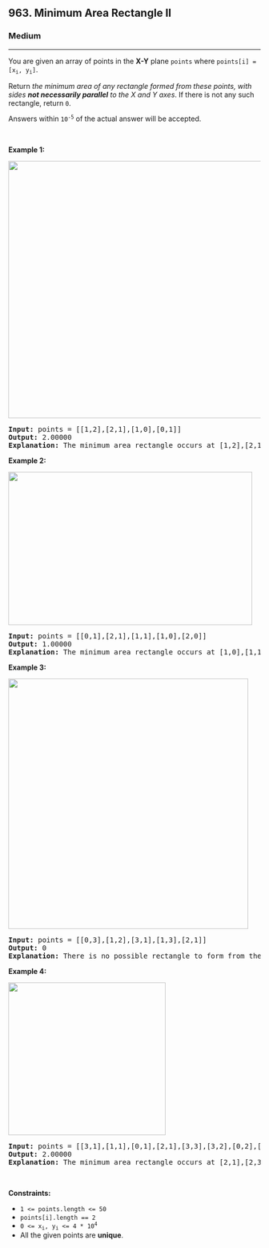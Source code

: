 <h2>963. Minimum Area Rectangle II</h2><h3>Medium</h3><hr><div><p>You are given an array of points in the <strong>X-Y</strong> plane <code>points</code> where <code>points[i] = [x<sub>i</sub>, y<sub>i</sub>]</code>.</p>

<p>Return <em>the minimum area of any rectangle formed from these points, with sides <strong>not necessarily parallel</strong> to the X and Y axes</em>. If there is not any such rectangle, return <code>0</code>.</p>

<p>Answers within <code>10<sup>-5</sup></code> of the actual answer will be accepted.</p>

<p>&nbsp;</p>
<p><strong>Example 1:</strong></p>
<img alt="" src="https://assets.leetcode.com/uploads/2018/12/21/1a.png" style="width: 512px; height: 514px;">
<pre><strong>Input:</strong> points = [[1,2],[2,1],[1,0],[0,1]]
<strong>Output:</strong> 2.00000
<strong>Explanation:</strong> The minimum area rectangle occurs at [1,2],[2,1],[1,0],[0,1], with an area of 2.
</pre>

<p><strong>Example 2:</strong></p>
<img alt="" src="https://assets.leetcode.com/uploads/2018/12/22/2.png" style="width: 487px; height: 306px;">
<pre><strong>Input:</strong> points = [[0,1],[2,1],[1,1],[1,0],[2,0]]
<strong>Output:</strong> 1.00000
<strong>Explanation:</strong> The minimum area rectangle occurs at [1,0],[1,1],[2,1],[2,0], with an area of 1.
</pre>

<p><strong>Example 3:</strong></p>
<img alt="" src="https://assets.leetcode.com/uploads/2018/12/22/3.png" style="width: 479px; height: 500px;">
<pre><strong>Input:</strong> points = [[0,3],[1,2],[3,1],[1,3],[2,1]]
<strong>Output:</strong> 0
<strong>Explanation:</strong> There is no possible rectangle to form from these points.
</pre>

<p><strong>Example 4:</strong></p>
<img alt="" src="https://assets.leetcode.com/uploads/2018/12/21/4c.png" style="width: 314px; height: 305px;">
<pre><strong>Input:</strong> points = [[3,1],[1,1],[0,1],[2,1],[3,3],[3,2],[0,2],[2,3]]
<strong>Output:</strong> 2.00000
<strong>Explanation:</strong> The minimum area rectangle occurs at [2,1],[2,3],[3,3],[3,1], with an area of 2.
</pre>

<p>&nbsp;</p>
<p><strong>Constraints:</strong></p>

<ul>
	<li><code>1 &lt;= points.length &lt;= 50</code></li>
	<li><code>points[i].length == 2</code></li>
	<li><code>0 &lt;= x<sub>i</sub>, y<sub>i</sub> &lt;= 4 * 10<sup>4</sup></code></li>
	<li>All the given points are <strong>unique</strong>.</li>
</ul>
</div>